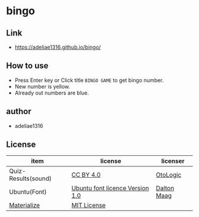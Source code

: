 # bingo

## Link
- https://adeliae1316.github.io/bingo/

## How to use
- Press Enter key or Click title `BINGO GAME` to get bingo number.
- New number is yellow.
- Already out numbers are blue.

## author
- adeliae1316

## License
|item|license|licenser|
|---|---|---|
|Quiz-Results(sound)|[CC BY 4.0](https://creativecommons.org/licenses/by/4.0/)|[OtoLogic](https://otologic.jp)|
|Ubuntu(Font)|[Ubuntu font licence Version 1.0](https://ubuntu.com/legal/font-licence)|[Dalton Maag](https://www.daltonmaag.com/)|
|[Materialize](https://materializecss.com/)|[MIT License](https://opensource.org/licenses/mit-license.php)||
